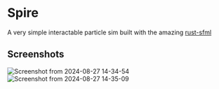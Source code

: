 # Spire
A very simple interactable particle sim built with the amazing [rust-sfml](https://github.com/jeremyletang/rust-sfml/tree/master)

## Screenshots
![Screenshot from 2024-08-27 14-34-54](https://github.com/user-attachments/assets/4b8a8be9-2aa3-437e-88ee-b7d773e967c0)
![Screenshot from 2024-08-27 14-35-09](https://github.com/user-attachments/assets/072afe97-96d2-4ae8-a9c8-8ce14768f6c9)
